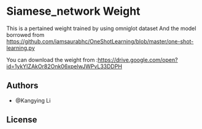 # Siamese_network Weight
This is a pertained weight trained by using omniglot dataset
And the model borrowed from https://github.com/iamsaurabhc/OneShotLearning/blob/master/one-shot-learning.py

You can download the weight from :https://drive.google.com/open?id=1ykYIZAkOr82Onk06xpelwJWPvL33DDPH

Authors
-------

- @Kangying Li 


License
-------
